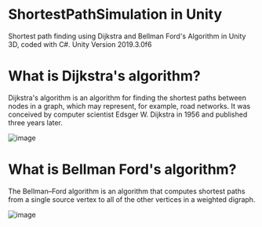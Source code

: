 # ShortestPathSimulation in Unity
Shortest path finding using Dijkstra and Bellman Ford's Algorithm in Unity 3D, coded with C#.
Unity Version 2019.3.0f6

# What is Dijkstra's algorithm?
Dijkstra's algorithm is an algorithm for finding the shortest paths between nodes in a graph, which may represent, for example, road networks. It was conceived by computer scientist Edsger W. Dijkstra in 1956 and published three years later.


![image](https://user-images.githubusercontent.com/44869064/166626375-0d5950fd-39bc-4aa8-bb59-f008e7cc742d.png)


# What is Bellman Ford's algorithm?
The Bellman–Ford algorithm is an algorithm that computes shortest paths from a single source vertex to all of the other vertices in a weighted digraph.

![image](https://user-images.githubusercontent.com/44869064/166626614-5041c952-ae51-4078-9ad7-193aee1d876c.png)


